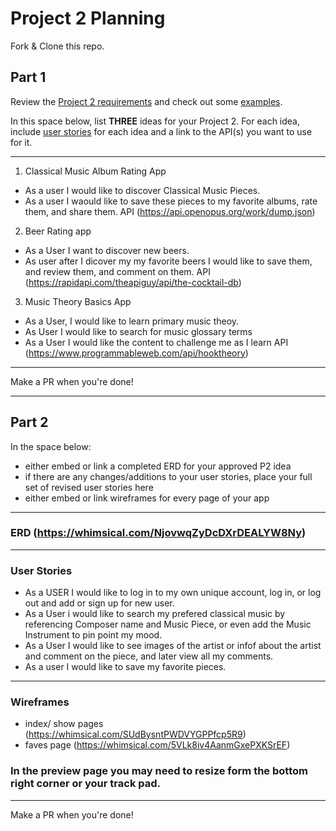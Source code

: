 # Project 2 Planning

Fork & Clone this repo.

## Part 1

Review the [Project 2 requirements](https://tmdarneille.gitbook.io/sei-ga-sea/11-projects/project-2#project-feedback-evaluation) and check out some [examples](https://www.google.com/url?q=https://tmdarneille.gitbook.io/sei-ga-sea/11-projects/past-projects/project2&sa=D&source=calendar&ust=1597596784944000&usg=AOvVaw1ihTzKFunxKsL2f6sIYdlC).

In this space below, list **THREE** ideas for your Project 2. For each idea, include [user stories](https://revelry.co/user-stories-that-dont-suck/) for each idea and a link to the API(s) you want to use for it.

--------------------------------------------------------
1. Classical Music Album Rating App
* As a user I would like to discover Classical Music Pieces.
* As a user I waould like to save these pieces to my favorite albums, rate them, and share them.
API (https://api.openopus.org/work/dump.json)
2. Beer Rating app
* As a User I want to discover new beers.
* As user after I dicover my my favorite beers I would like to save them, and review them, and comment on them.
API (https://rapidapi.com/theapiguy/api/the-cocktail-db)
3. Music Theory Basics App
* As a User, I would like to learn primary music theoy.
* As User I would like to search for music glossary terms
* As a User I would like the content to challenge me as I learn
API (https://www.programmableweb.com/api/hooktheory)

---------------------------------------------------------

Make a PR when you're done!

---

## Part 2

In the space below:
* either embed or link a completed ERD for your approved P2 idea
* if there are any changes/additions to your user stories, place your full set of revised user stories here
* either embed or link wireframes for every page of your app

----------------------------------------------------------
### ERD  (https://whimsical.com/NjovwqZyDcDXrDEALYW8Ny)

----------------------------------------------------------
### User Stories
* As a USER I would like to log in to my own unique account, log in, or log out and add or sign up for new user.
* As a User i would like to search my prefered classical music by 
referencing Composer name and Music Piece, or even add the Music Instrument to pin point my mood.
* As a User I would like to see images of the artist or infof about the artist and comment on the piece, and later view all my comments.
* As a user I would like to save my favorite pieces.
----------------------------------------------------------
### Wireframes
* index/ show pages (https://whimsical.com/SUdBysntPWDVYGPPfcp5R9)
* faves page (https://whimsical.com/5VLk8iv4AanmGxePXKSrEF)
### In the preview page you may need to resize form the bottom right corner or your track pad.
----------------------------------------------------------

Make a PR when you're done!
